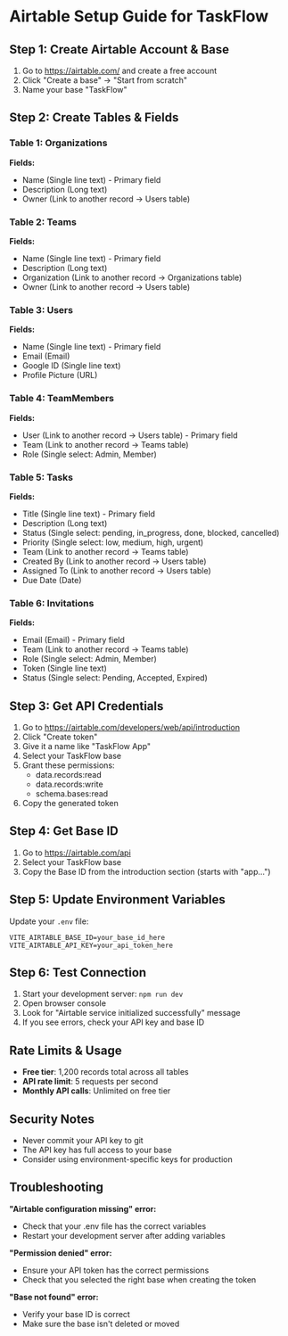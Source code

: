 # Airtable Setup Guide for TaskFlow

## Step 1: Create Airtable Account & Base

1. Go to https://airtable.com/ and create a free account
2. Click "Create a base" → "Start from scratch"
3. Name your base "TaskFlow"

## Step 2: Create Tables & Fields

### Table 1: Organizations
**Fields:**
- Name (Single line text) - Primary field
- Description (Long text)
- Owner (Link to another record → Users table)

### Table 2: Teams
**Fields:**
- Name (Single line text) - Primary field
- Description (Long text)
- Organization (Link to another record → Organizations table)
- Owner (Link to another record → Users table)

### Table 3: Users
**Fields:**
- Name (Single line text) - Primary field
- Email (Email)
- Google ID (Single line text)
- Profile Picture (URL)

### Table 4: TeamMembers
**Fields:**
- User (Link to another record → Users table) - Primary field
- Team (Link to another record → Teams table)
- Role (Single select: Admin, Member)

### Table 5: Tasks
**Fields:**
- Title (Single line text) - Primary field
- Description (Long text)
- Status (Single select: pending, in_progress, done, blocked, cancelled)
- Priority (Single select: low, medium, high, urgent)
- Team (Link to another record → Teams table)
- Created By (Link to another record → Users table)
- Assigned To (Link to another record → Users table)
- Due Date (Date)

### Table 6: Invitations
**Fields:**
- Email (Email) - Primary field
- Team (Link to another record → Teams table)
- Role (Single select: Admin, Member)
- Token (Single line text)
- Status (Single select: Pending, Accepted, Expired)

## Step 3: Get API Credentials

1. Go to https://airtable.com/developers/web/api/introduction
2. Click "Create token"
3. Give it a name like "TaskFlow App"
4. Select your TaskFlow base
5. Grant these permissions:
   - data.records:read
   - data.records:write
   - schema.bases:read
6. Copy the generated token

## Step 4: Get Base ID

1. Go to https://airtable.com/api
2. Select your TaskFlow base
3. Copy the Base ID from the introduction section (starts with "app...")

## Step 5: Update Environment Variables

Update your `.env` file:
```
VITE_AIRTABLE_BASE_ID=your_base_id_here
VITE_AIRTABLE_API_KEY=your_api_token_here
```

## Step 6: Test Connection

1. Start your development server: `npm run dev`
2. Open browser console
3. Look for "Airtable service initialized successfully" message
4. If you see errors, check your API key and base ID

## Rate Limits & Usage

- **Free tier**: 1,200 records total across all tables
- **API rate limit**: 5 requests per second
- **Monthly API calls**: Unlimited on free tier

## Security Notes

- Never commit your API key to git
- The API key has full access to your base
- Consider using environment-specific keys for production

## Troubleshooting

**"Airtable configuration missing" error:**
- Check that your .env file has the correct variables
- Restart your development server after adding variables

**"Permission denied" error:**
- Ensure your API token has the correct permissions
- Check that you selected the right base when creating the token

**"Base not found" error:**
- Verify your base ID is correct
- Make sure the base isn't deleted or moved